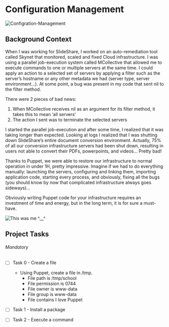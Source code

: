 # Configuration Management
![Configration-Management](https://alx-intranet.hbtn.io/images/challenge2022/get-started.jpg)
## Background Context
When I was working for SlideShare, I worked on an auto-remediation tool called Skynet that monitored, scaled and fixed Cloud infrastructure. I was using a parallel job-execution system called MCollective that allowed me to execute commands to one or multiple servers at the same time. I could apply an action to a selected set of servers by applying a filter such as the server’s hostname or any other metadata we had (server type, server environment…). At some point, a bug was present in my code that sent nil to the filter method.

There were 2 pieces of bad news:

1. When MCollective receives nil as an argument for its filter method, it takes this to mean ‘all servers’
2. The action I sent was to terminate the selected servers

I started the parallel job-execution and after some time, I realized that it was taking longer than expected. Looking at logs I realized that I was shutting down SlideShare’s entire document conversion environment. Actually, 75% of all our conversion infrastructure servers had been shut down, resulting in users not able to convert their PDFs, powerpoints, and videos… Pretty bad!

Thanks to Puppet, we were able to restore our infrastructure to normal operation in under 1H, pretty impressive. Imagine if we had to do everything manually: launching the servers, configuring and linking them, importing application code, starting every process, and obviously, fixing all the bugs (you should know by now that complicated infrastructure always goes sideways)…

Obviously writing Puppet code for your infrastructure requires an investment of time and energy, but in the long term, it is for sure a must-have.

![This was me ^__^](https://s3.amazonaws.com/intranet-projects-files/holbertonschool-sysadmin_devops/292/4i8il3B.gif)

## Project Tasks
###### Mandatory
- [ ] Task 0 - Create a file
    - Using Puppet, create a file in /tmp.
        - File path is /tmp/school
        - File permission is 0744
        - File owner is www-data
        - File group is www-data
        - File contains I love Puppet
- [ ] Task 1 - Install a package
- [ ] Task 2 - Execute a command


